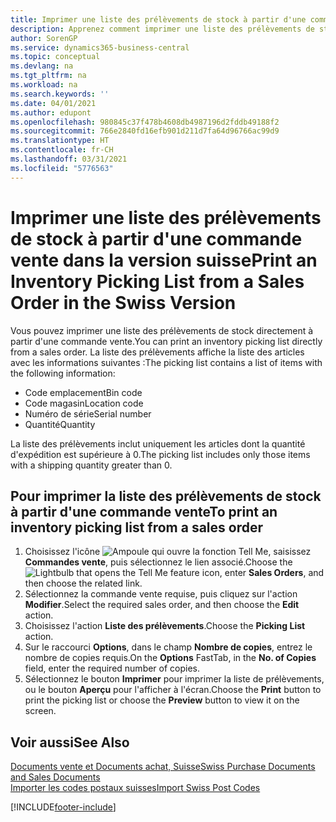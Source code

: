 ```yaml
---
title: Imprimer une liste des prélèvements de stock à partir d'une commande vente en Suisse
description: Apprenez comment imprimer une liste des prélèvements de stock directement à partir d'une commande vente dans la version suisse de Business Central.
author: SorenGP
ms.service: dynamics365-business-central
ms.topic: conceptual
ms.devlang: na
ms.tgt_pltfrm: na
ms.workload: na
ms.search.keywords: ''
ms.date: 04/01/2021
ms.author: edupont
ms.openlocfilehash: 980845c37f478b4608db4987196d2fddb49188f2
ms.sourcegitcommit: 766e2840fd16efb901d211d7fa64d96766ac99d9
ms.translationtype: HT
ms.contentlocale: fr-CH
ms.lasthandoff: 03/31/2021
ms.locfileid: "5776563"
---
```

# <a name="print-an-inventory-picking-list-from-a-sales-order-in-the-swiss-version"></a><span data-ttu-id="49d85-103">Imprimer une liste des prélèvements de stock à partir d'une commande vente dans la version suisse</span><span class="sxs-lookup"><span data-stu-id="49d85-103">Print an Inventory Picking List from a Sales Order in the Swiss Version</span></span>

<span data-ttu-id="49d85-104">Vous pouvez imprimer une liste des prélèvements de stock directement à partir d'une commande vente.</span><span class="sxs-lookup"><span data-stu-id="49d85-104">You can print an inventory picking list directly from a sales order.</span></span> <span data-ttu-id="49d85-105">La liste des prélèvements affiche la liste des articles avec les informations suivantes :</span><span class="sxs-lookup"><span data-stu-id="49d85-105">The picking list contains a list of items with the following information:</span></span>  

- <span data-ttu-id="49d85-106">Code emplacement</span><span class="sxs-lookup"><span data-stu-id="49d85-106">Bin code</span></span>  
- <span data-ttu-id="49d85-107">Code magasin</span><span class="sxs-lookup"><span data-stu-id="49d85-107">Location code</span></span>  
- <span data-ttu-id="49d85-108">Numéro de série</span><span class="sxs-lookup"><span data-stu-id="49d85-108">Serial number</span></span>  
- <span data-ttu-id="49d85-109">Quantité</span><span class="sxs-lookup"><span data-stu-id="49d85-109">Quantity</span></span>  

<span data-ttu-id="49d85-110">La liste des prélèvements inclut uniquement les articles dont la quantité d'expédition est supérieure à 0.</span><span class="sxs-lookup"><span data-stu-id="49d85-110">The picking list includes only those items with a shipping quantity greater than 0.</span></span>  

## <a name="to-print-an-inventory-picking-list-from-a-sales-order"></a><span data-ttu-id="49d85-111">Pour imprimer la liste des prélèvements de stock à partir d'une commande vente</span><span class="sxs-lookup"><span data-stu-id="49d85-111">To print an inventory picking list from a sales order</span></span>  

1. <span data-ttu-id="49d85-112">Choisissez l'icône ![Ampoule qui ouvre la fonction Tell Me](../../media/ui-search/search_small.png "Dites-moi ce que vous voulez faire"), saisissez **Commandes vente**, puis sélectionnez le lien associé.</span><span class="sxs-lookup"><span data-stu-id="49d85-112">Choose the ![Lightbulb that opens the Tell Me feature](../../media/ui-search/search_small.png "Tell me what you want to do") icon, enter **Sales Orders**, and then choose the related link.</span></span>  
2. <span data-ttu-id="49d85-113">Sélectionnez la commande vente requise, puis cliquez sur l'action **Modifier**.</span><span class="sxs-lookup"><span data-stu-id="49d85-113">Select the required sales order, and then choose the **Edit** action.</span></span>  
3. <span data-ttu-id="49d85-114">Choisissez l'action **Liste des prélèvements**.</span><span class="sxs-lookup"><span data-stu-id="49d85-114">Choose the **Picking List** action.</span></span>  
4. <span data-ttu-id="49d85-115">Sur le raccourci **Options**, dans le champ **Nombre de copies**, entrez le nombre de copies requis.</span><span class="sxs-lookup"><span data-stu-id="49d85-115">On the **Options** FastTab, in the **No. of Copies** field, enter the required number of copies.</span></span>  
5. <span data-ttu-id="49d85-116">Sélectionnez le bouton **Imprimer** pour imprimer la liste de prélèvements, ou le bouton **Aperçu** pour l'afficher à l'écran.</span><span class="sxs-lookup"><span data-stu-id="49d85-116">Choose the **Print** button to print the picking list or choose the **Preview** button to view it on the screen.</span></span>  

## <a name="see-also"></a><span data-ttu-id="49d85-117">Voir aussi</span><span class="sxs-lookup"><span data-stu-id="49d85-117">See Also</span></span>

[<span data-ttu-id="49d85-118">Documents vente et Documents achat, Suisse</span><span class="sxs-lookup"><span data-stu-id="49d85-118">Swiss Purchase Documents and Sales Documents</span></span>](swiss-purchase-documents-and-sales-documents.md)  
[<span data-ttu-id="49d85-119">Importer les codes postaux suisses</span><span class="sxs-lookup"><span data-stu-id="49d85-119">Import Swiss Post Codes</span></span>](how-to-import-swiss-post-codes.md)  


[!INCLUDE[footer-include](../../includes/footer-banner.md)]